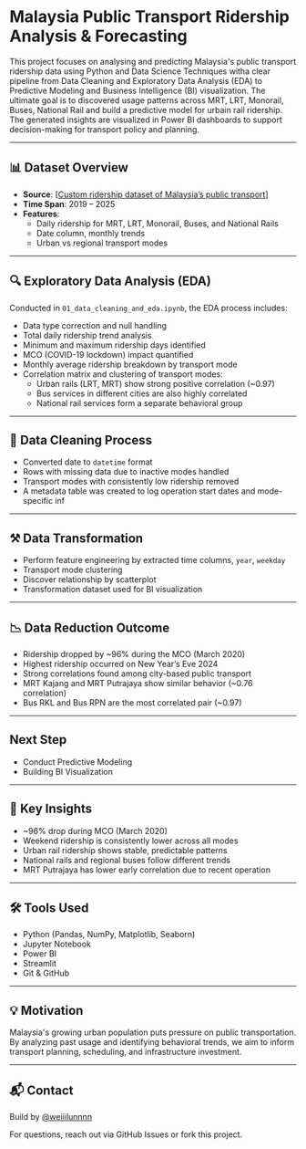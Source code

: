 # Malaysia Public Transport Ridership Analysis & Forecasting

This project focuses on analysing and predicting Malaysia's public transport ridership data using Python and Data Science Techniques witha clear pipeline from Data Cleaning and Exploratory Data Analysis (EDA) to Predictive Modeling and Business Intelligence (BI) visualization. The ultimate goal is to discovered usage patterns across MRT, LRT, Monorail, Buses, National Rail and build a predictive model for urbain rail ridership. The generated insights are visualized in Power BI dashboards to support decision-making for transport policy and planning.

---

## 📊 Dataset Overview

- **Source**: [[Custom ridership dataset of Malaysia’s public transport](https://data.gov.my/data-catalogue/ridership_headline)]
- **Time Span**: 2019 – 2025
- **Features**:
  - Daily ridership for MRT, LRT, Monorail, Buses, and National Rails
  - Date column, monthly trends
  - Urban vs regional transport modes

---

## 🔍 Exploratory Data Analysis (EDA)

Conducted in `01_data_cleaning_and_eda.ipynb`, the EDA process includes:

- Data type correction and null handling
- Total daily ridership trend analysis
- Minimum and maximum ridership days identified
- MCO (COVID-19 lockdown) impact quantified
- Monthly average ridership breakdown by transport mode
- Correlation matrix and clustering of transport modes:
  - Urban rails (LRT, MRT) show strong positive correlation (~0.97)
  - Bus services in different cities are also highly correlated
  - National rail services form a separate behavioral group

---

## 🧹 Data Cleaning Process

- Converted date to `datetime` format
- Rows with missing data due to inactive modes handled
- Transport modes with consistently low ridership removed
- A metadata table was created to log operation start dates and mode-specific inf

---

## ⚒️ Data Transformation

- Perform feature engineering by extracted time columns, `year`, `weekday`
- Transport mode clustering
- Discover relationship by scatterplot
- Transformation dataset used for BI visualization

---

## 📉 Data Reduction Outcome

- Ridership dropped by ~96% during the MCO (March 2020)
- Highest ridership occurred on New Year’s Eve 2024
- Strong correlations found among city-based public transport
- MRT Kajang and MRT Putrajaya show similar behavior (~0.76 correlation)
- Bus RKL and Bus RPN are the most correlated pair (~0.97)

---

## Next Step

- Conduct Predictive Modeling
- Building BI Visualization

---

## 🔎 Key Insights

- ~96% drop during MCO (March 2020)
- Weekend ridership is consistently lower across all modes
- Urban rail ridership shows stable, predictable patterns
- National rails and regional buses follow different trends
- MRT Putrajaya has lower early correlation due to recent operation

---
## 🛠 Tools Used

- Python (Pandas, NumPy, Matplotlib, Seaborn)
- Jupyter Notebook
- Power BI
- Streamlit
- Git & GitHub

---

## 💡 Motivation

Malaysia's growing urban population puts pressure on public transportation. By analyzing past usage and identifying behavioral trends, we aim to inform transport planning, scheduling, and infrastructure investment.

---

## 📬 Contact

Build by [@weiiilunnnn](https://github.com/weiiilunnnn)

For questions, reach out via GitHub Issues or fork this project.
